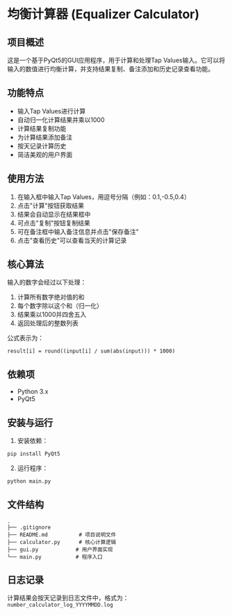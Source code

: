 # 均衡计算器 (Equalizer Calculator)

## 项目概述
这是一个基于PyQt5的GUI应用程序，用于计算和处理Tap Values输入。它可以将输入的数值进行均衡计算，并支持结果复制、备注添加和历史记录查看功能。

## 功能特点
- 输入Tap Values进行计算
- 自动归一化计算结果并乘以1000
- 计算结果复制功能
- 为计算结果添加备注
- 按天记录计算历史
- 简洁美观的用户界面

## 使用方法
1. 在输入框中输入Tap Values，用逗号分隔（例如：0.1,-0.5,0.4）
2. 点击"计算"按钮获取结果
3. 结果会自动显示在结果框中
4. 可点击"复制"按钮复制结果
5. 可在备注框中输入备注信息并点击"保存备注"
6. 点击"查看历史"可以查看当天的计算记录

## 核心算法
输入的数字会经过以下处理：
1. 计算所有数字绝对值的和
2. 每个数字除以这个和（归一化）
3. 结果乘以1000并四舍五入
4. 返回处理后的整数列表

公式表示为：
```
result[i] = round((input[i] / sum(abs(input))) * 1000)
```

## 依赖项
- Python 3.x
- PyQt5

## 安装与运行
1. 安装依赖：
```bash
pip install PyQt5
```

2. 运行程序：
```bash
python main.py
```

## 文件结构
```
.
├── .gitignore
├── README.md          # 项目说明文件
├── calculator.py      # 核心计算逻辑
├── gui.py            # 用户界面实现
└── main.py           # 程序入口
```

## 日志记录
计算结果会按天记录到日志文件中，格式为：
`number_calculator_log_YYYYMMDD.log`